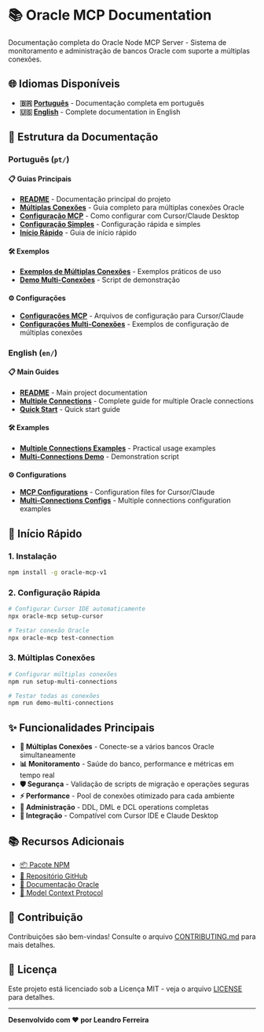 # 📚 Oracle MCP Documentation

Documentação completa do Oracle Node MCP Server - Sistema de monitoramento e administração de bancos Oracle com suporte a múltiplas conexões.

## 🌐 Idiomas Disponíveis

- **🇧🇷 [Português](pt/)** - Documentação completa em português
- **🇺🇸 [English](en/)** - Complete documentation in English

## 📖 Estrutura da Documentação

### Português (`pt/`)

#### 📋 Guias Principais
- **[README](pt/README.md)** - Documentação principal do projeto
- **[Múltiplas Conexões](pt/guides/MULTIPLE-CONNECTIONS.md)** - Guia completo para múltiplas conexões Oracle
- **[Configuração MCP](pt/guides/MCP-CONFIGURATION-GUIDE.md)** - Como configurar com Cursor/Claude Desktop
- **[Configuração Simples](pt/guides/MCP-SIMPLE-CONFIG.md)** - Configuração rápida e simples
- **[Início Rápido](pt/guides/QUICKSTART.md)** - Guia de início rápido

#### 🛠️ Exemplos
- **[Exemplos de Múltiplas Conexões](pt/examples/multi-connection-examples.md)** - Exemplos práticos de uso
- **[Demo Multi-Conexões](pt/examples/multi-connection-demo.js)** - Script de demonstração

#### ⚙️ Configurações
- **[Configurações MCP](pt/configs/)** - Arquivos de configuração para Cursor/Claude
- **[Configurações Multi-Conexões](pt/configs/)** - Exemplos de configuração de múltiplas conexões

### English (`en/`)

#### 📋 Main Guides
- **[README](en/README.md)** - Main project documentation
- **[Multiple Connections](en/guides/MULTIPLE-CONNECTIONS-EN.md)** - Complete guide for multiple Oracle connections
- **[Quick Start](en/guides/QUICKSTART-EN.md)** - Quick start guide

#### 🛠️ Examples
- **[Multiple Connections Examples](en/examples/multi-connection-examples-en.md)** - Practical usage examples
- **[Multi-Connections Demo](en/examples/multi-connection-demo-en.js)** - Demonstration script

#### ⚙️ Configurations
- **[MCP Configurations](en/configs/)** - Configuration files for Cursor/Claude
- **[Multi-Connections Configs](en/configs/)** - Multiple connections configuration examples

## 🚀 Início Rápido

### 1. Instalação
```bash
npm install -g oracle-mcp-v1
```

### 2. Configuração Rápida
```bash
# Configurar Cursor IDE automaticamente
npx oracle-mcp setup-cursor

# Testar conexão Oracle
npx oracle-mcp test-connection
```

### 3. Múltiplas Conexões
```bash
# Configurar múltiplas conexões
npm run setup-multi-connections

# Testar todas as conexões
npm run demo-multi-connections
```

## ✨ Funcionalidades Principais

- **🔗 Múltiplas Conexões** - Conecte-se a vários bancos Oracle simultaneamente
- **📊 Monitoramento** - Saúde do banco, performance e métricas em tempo real
- **🛡️ Segurança** - Validação de scripts de migração e operações seguras
- **⚡ Performance** - Pool de conexões otimizado para cada ambiente
- **🔧 Administração** - DDL, DML e DCL operations completas
- **📱 Integração** - Compatível com Cursor IDE e Claude Desktop

## 📚 Recursos Adicionais

- [📦 Pacote NPM](https://www.npmjs.com/package/oracle-mcp-v1)
- [🐙 Repositório GitHub](https://github.com/lrferr/oracle-node-mcp)
- [📖 Documentação Oracle](https://docs.oracle.com/en/database/)
- [🔗 Model Context Protocol](https://modelcontextprotocol.io/)

## 🤝 Contribuição

Contribuições são bem-vindas! Consulte o arquivo [CONTRIBUTING.md](../CONTRIBUTING.md) para mais detalhes.

## 📄 Licença

Este projeto está licenciado sob a Licença MIT - veja o arquivo [LICENSE](../LICENSE) para detalhes.

---

**Desenvolvido com ❤️ por Leandro Ferreira**
